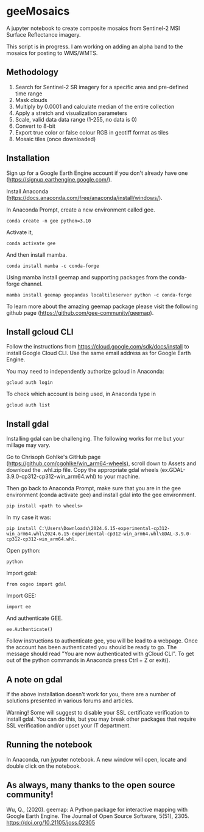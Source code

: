 # geeMosaics
A jupyter notebook to create composite mosaics from Sentinel-2 MSI Surface Reflectance imagery. 

This script is in progress. I am working on adding an alpha band to the mosaics for posting to WMS/WMTS.

Methodology
---------------------
1. Search for Sentinel-2 SR imagery for a specific area and pre-defined time range
2. Mask clouds
3. Multiply by 0.0001 and calculate median of the entire collection
4. Apply a stretch and visualization parameters 
5. Scale, valid data data range (1-255, no data is 0)
6. Convert to 8-bit
7. Export true color or false colour RGB in geotiff format as tiles
8. Mosaic tiles (once downloaded)

Installation
---------------------
Sign up for a Google Earth Engine account if you don't already have one (https://signup.earthengine.google.com/). 

Install Anaconda (https://docs.anaconda.com/free/anaconda/install/windows/).

In Anaconda Prompt, create a new environment called gee.
```
conda create -n gee python=3.10
```
Activate it,
```
conda activate gee
```
And then install mamba.
```
conda install mamba -c conda-forge
```
Using mamba install geemap and supporting packages from the conda-forge channel.
```
mamba install geemap geopandas localtileserver python -c conda-forge
```
To learn more about the amazing geemap package please visit the following github page (https://github.com/gee-community/geemap).

Install gcloud CLI
---------------------
Follow the instructions from https://cloud.google.com/sdk/docs/install to install Google Cloud CLI. Use the same email address as for Google Earth Engine.

You may need to independently authorize gcloud in Anaconda:
```
gcloud auth login
```
To check which account is being used, in Anaconda type in
```
gcloud auth list
```

Install gdal
---------------------
Installing gdal can be challenging. The following works for me but your millage may vary. 

Go to Chrisoph Gohlke's GitHub page (https://github.com/cgohlke/win_arm64-wheels), scroll down to Assets and download the .whl.zip file. Copy the appropriate gdal wheels (ex.GDAL-3.9.0-cp312-cp312-win_arm64.whl) to your machine. 

Then go back to Anaconda Prompt, make sure that you are in the gee environment (conda activate gee) and install gdal into the gee environment.
```
pip install <path to wheels> 
```
In my case it was:
```
pip install C:\Users\Downloads\2024.6.15-experimental-cp312-win_arm64.whl\2024.6.15-experimental-cp312-win_arm64.whl\GDAL-3.9.0-cp312-cp312-win_arm64.whl.
```
Open python:
```
python
```
Import gdal:
```
from osgeo import gdal
```
Import GEE:
```
import ee 
```
And authenticate GEE.
```
ee.Authenticate()
```
Follow instructions to authenticate gee, you will be lead to a webpage. Once the account has been authenticated you should be ready to go. The message should read "You are now authenticated with gCloud CLI". To get out of the python commands in Anaconda press Ctrl + Z or exit().

A note on gdal
---------------------
If the above installation doesn't work for you, there are a number of solutions presented in various forums and articles. 

Warning! Some will suggest to disable your SSL certificate verification to install gdal. You can do this, but you may break other packages that require SSL verification and/or upset your IT department. 

Running the notebook 
---------------------
In Anaconda, run jyputer notebook. A new window will open, locate and double click on the notebook. 

As always, many thanks to the open source community!
---------------------
Wu, Q., (2020). geemap: A Python package for interactive mapping with Google Earth Engine. The Journal of Open Source Software, 5(51), 2305. https://doi.org/10.21105/joss.02305
